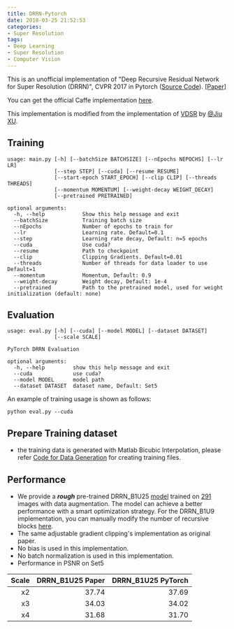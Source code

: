 ```yaml
---
title: DRRN-Pytorch
date: 2018-03-25 21:52:53
categories:
- Super Resolution
tags:
- Deep Learning
- Super Resolution
- Computer Vision
---
```


This is an unofficial implementation of "Deep Recursive Residual Network for Super Resolution (DRRN)", CVPR 2017 in Pytorch ([Source Code](https://github.com/jt827859032/DRRN-pytorch)). [[Paper]](http://cvlab.cse.msu.edu/pdfs/Tai_Yang_Liu_CVPR2017.pdf) 

<!-- more -->

You can get the official Caffe implementation [here](https://github.com/tyshiwo/DRRN_CVPR17).

This implementation is modified from the implementation of [VDSR](https://cv.snu.ac.kr/research/VDSR/) by [@Jiu XU](https://github.com/twtygqyy/pytorch-vdsr).

## Training

```
usage: main.py [-h] [--batchSize BATCHSIZE] [--nEpochs NEPOCHS] [--lr LR]
               [--step STEP] [--cuda] [--resume RESUME]
               [--start-epoch START_EPOCH] [--clip CLIP] [--threads THREADS]
               [--momentum MOMENTUM] [--weight-decay WEIGHT_DECAY]
               [--pretrained PRETRAINED]
               
optional arguments:
  -h, --help            Show this help message and exit
  --batchSize           Training batch size
  --nEpochs             Number of epochs to train for
  --lr                  Learning rate. Default=0.1
  --step                Learning rate decay, Default: n=5 epochs
  --cuda                Use cuda?
  --resume              Path to checkpoint
  --clip                Clipping Gradients. Default=0.01
  --threads             Number of threads for data loader to use Default=1
  --momentum            Momentum, Default: 0.9
  --weight-decay        Weight decay, Default: 1e-4
  --pretrained          Path to the pretrained model, used for weight initialization (default: none)
```



## Evaluation



```
usage: eval.py [-h] [--cuda] [--model MODEL] [--dataset DATASET]
               [--scale SCALE]

PyTorch DRRN Evaluation

optional arguments:
  -h, --help         show this help message and exit
  --cuda             use cuda?
  --model MODEL      model path
  --dataset DATASET  dataset name, Default: Set5
```
An example of training usage is shown as follows:
```
python eval.py --cuda
```



## Prepare Training dataset



  - the training data is generated with Matlab Bicubic Interpolation, please refer [Code for Data Generation](/data/generate_trainingset_x234.m) for creating training files.



## Performance



  - We provide a ***rough*** pre-trained DRRN_B1U25 [model](/model) trained on [291](/data/Train_291) images with data augmentation. The model can achieve a better performance with a smart optimization strategy. For the DRRN_B1U9 implementation, you can manually modify the number of recursive blocks [here](/drrn.py#L26:18).
  - The same adjustable gradient clipping's implementation as original paper.
  - No bias is used in this implementation.
  - No batch normalization is used in this implementation.
  - Performance in PSNR on Set5 

| Scale | DRRN_B1U25 Paper | DRRN_B1U25 PyTorch |
| ----: | ---------------: | -----------------: |
|    x2 |            37.74 |              37.69 |
|    x3 |            34.03 |              34.02 |
|    x4 |            31.68 |              31.70 |
